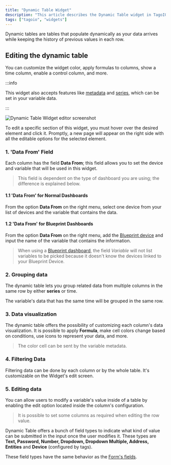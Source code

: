 ```yaml
---
title: "Dynamic Table Widget"
description: "This article describes the Dynamic Table widget in TagoIO, how it populates rows dynamically as data arrives, and how to customize its appearance and behavior (including metadata and series support)."
tags: ["tagoio", "widgets"]
---
```

Dynamic tables are tables that populate dynamically as your data arrives while keeping the history of previous values in each row.

## Editing the dynamic table
You can customize the widget color, apply formulas to columns, show a time column, enable a control column, and more.

:::info

 This widget also accepts features like [metadata](/docs/tagoio/payload-parser/metadata) and [series](/docs/tagoio/devices/grouping-variables), which can be set in your variable data.

 :::

![Dynamic Table Widget editor screenshot](/docs_imagem/tagoio/dynamic-table-widget-2.gif)

To edit a specific section of this widget, you must hover over the desired element and click it. Promptly, a new page will appear on the right side with all the editable options for the selected element.



### 1. 'Data From' Field
Each column has the field **Data From**; this field allows you to set the device and variable that will be used in this widget.

<!-- Image temporarily disabled: Image 2 - /cdn.elev.io/file/uploads/VkSrjeSoWpdg7LeGdh2jKUEagxh0dd_cO83j6HUV_6s/e8-MfiCj5RwAfHTvlBRuj35BF4akrnZU7huPEjZZf_c/1623008017802-7Qs.png -->

> This field is dependent on the type of dashboard you are using; the difference is explained below.

#### 1.1 'Data From' for Normal Dashboards
From the option **Data From** on the right menu, select one device from your list of devices and the variable that contains the data.

#### 1.2 'Data From' for Blueprint Dashboards
From the option **Data From** on the right menu, add the [Blueprint device](/docs/tagoio/devices/blueprint-devices-entities) and input the name of the variable that contains the information.

> When using a [Blueprint dashboard](/docs/tagoio/dashboards/blueprint-dashboard), the field *Variable* will not list variables to be picked because it doesn't know the devices linked to your Blueprint Device.

### 2. Grouping data
The dynamic table lets you group related data from multiple columns in the same row by either **series** or time.

<!-- Image temporarily disabled: Image 3 - /cdn.elev.io/file/uploads/8Kr8tD8c3s2gigLME_FvaA_bT6A7DbPNHE1DBsJtJDw/a5qbzEpKPdKvAAYdvNp1Ue32vefQzbVwZz4Pkp8yoVM/Captura%20de%20tela%20de%202021-07-06%2011-39-24-EVQ.png -->

The variable's data that has the same time will be grouped in the same row.

### 3. Data visualization
The dynamic table offers the possibility of customizing each column's data visualization. It is possible to apply **Formula**, make cell colors change based on conditions, use icons to represent your data, and more.

> The color cell can be sent by the variable metadata.

<!-- Image temporarily disabled: Image 4 - /cdn.elev.io/file/uploads/8Kr8tD8c3s2gigLME_FvaA_bT6A7DbPNHE1DBsJtJDw/vSAyAT4i-6CvQod4VfK2Jj5bdL8j8RWV6FHpkeTMiRs/Captura%20de%20tela%20de%202021-07-06%2011-39-56-_74.png -->

### 4. Filtering Data
Filtering data can be done by each column or by the whole table. It's customizable on the Widget's edit screen.

<!-- Image temporarily disabled: Image 5 - /cdn.elev.io/file/uploads/8Kr8tD8c3s2gigLME_FvaA_bT6A7DbPNHE1DBsJtJDw/cLOa-2UC_OegvIP09C_EtIQpYUN12on3xmNB6yn1mss/filteringDT-81w.gif -->

### 5. Editing data
You can allow users to modify a variable's value inside of a table by enabling the edit option located inside the column's configuration.

<!-- Image temporarily disabled: Image 6 - /cdn.elev.io/file/uploads/8Kr8tD8c3s2gigLME_FvaA_bT6A7DbPNHE1DBsJtJDw/ADOn_bBubSLo41f6EGzKWw-ztsbaLEa-M8XBV73XHX4/editing-UAQ.gif -->

> It is possible to set some columns as required when editing the row value.

Dynamic Table offers a bunch of field types to indicate what kind of value can be submitted in the input once the user modifies it. These types are **Text, Password, Number, Dropdown, Dropdown Multiple, Address, Entities** and **Device** (configured by tags).

These field types have the same behavior as the [Form's fields](/docs/tagoio/widgets/input-widgets/input-form/field-types-for-input-form).